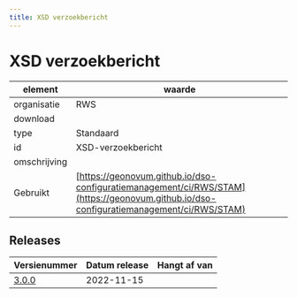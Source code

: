 ```yaml
---
title: XSD verzoekbericht
---
```


# XSD verzoekbericht

|element|waarde|
|-----|------|
| organisatie  |RWS|
| download  | [](<>)|
| type  |Standaard|
| id  |XSD-verzoekbericht|
| omschrijving  ||
| Gebruikt|[https://geonovum.github.io/dso-configuratiemanagement/ci/RWS/STAM](https://geonovum.github.io/dso-configuratiemanagement/ci/RWS/STAM)|

## Releases

|Versienummer|Datum release|Hangt af van
|-------|-------|-----|
| [3.0.0](<download>)|2022-11-15||

